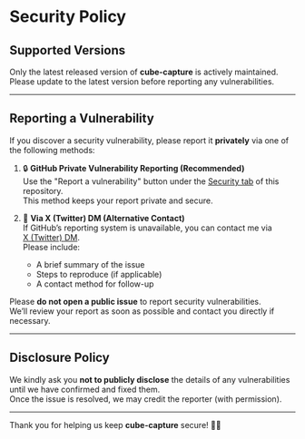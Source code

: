 # Security Policy

## Supported Versions
Only the latest released version of **cube-capture** is actively maintained.  
Please update to the latest version before reporting any vulnerabilities.

---

## Reporting a Vulnerability

If you discover a security vulnerability, please report it **privately** via one of the following methods:

1. 🔒 **GitHub Private Vulnerability Reporting (Recommended)**  
   Use the "Report a vulnerability" button under the [Security tab](../../security) of this repository.  
   This method keeps your report private and secure.

2. 💬 **Via X (Twitter) DM (Alternative Contact)**  
   If GitHub’s reporting system is unavailable, you can contact me via  
   [X (Twitter) DM](https://x.com/hitokadoya).  
   Please include:
   - A brief summary of the issue  
   - Steps to reproduce (if applicable)  
   - A contact method for follow-up  

Please **do not open a public issue** to report security vulnerabilities.  
We’ll review your report as soon as possible and contact you directly if necessary.

---

## Disclosure Policy

We kindly ask you **not to publicly disclose** the details of any vulnerabilities  
until we have confirmed and fixed them.  
Once the issue is resolved, we may credit the reporter (with permission).

---

Thank you for helping us keep **cube-capture** secure! 🧊💙
